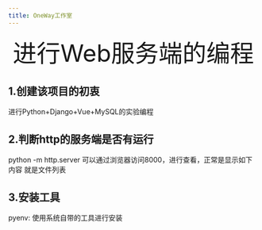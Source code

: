 ```yaml
---
title: OneWay工作室
---
```


<div align='center' ><font size='60'>进行Web服务端的编程</font></div>

## 1.创建该项目的初衷
进行Python+Django+Vue+MySQL的实验编程

## 2.判断http的服务端是否有运行
python -m http.server
可以通过浏览器访问8000，进行查看，正常是显示如下内容
就是文件列表

## 3.安装工具
pyenv:  使用系统自带的工具进行安装
